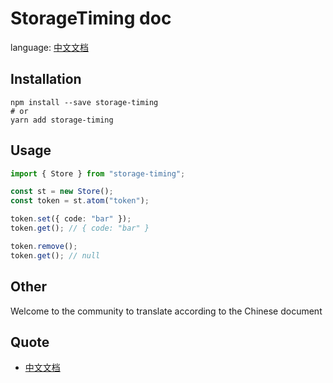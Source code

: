# StorageTiming doc

language: [中文文档][1]

## Installation

```shell
npm install --save storage-timing
# or
yarn add storage-timing
```

## Usage

```ts
import { Store } from "storage-timing";

const st = new Store();
const token = st.atom("token");

token.set({ code: "bar" });
token.get(); // { code: "bar" }

token.remove();
token.get(); // null
```

## Other

Welcome to the community to translate according to the Chinese document

## Quote

- [中文文档][1]

[1]: https://github.com/xxwwp/StorageTiming/blob/main/docs/zh.md
